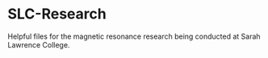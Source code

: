 # SLC-Research
Helpful files for the magnetic resonance research being conducted at Sarah Lawrence College.

